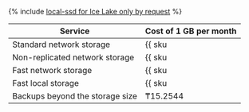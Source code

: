 {% include [local-ssd for Ice Lake only by request](../../_includes/ice-lake-local-ssd-note.md) %}

| Service                         | Cost of 1 GB per month                                                 |
|---------------------------------|------------------------------------------------------------------------|
| Standard network storage        | {{ sku|KZT|mdb.cluster.network-hdd.mysql|month|string }}               |
| Non-replicated network storage  | {{ sku|KZT|mdb.cluster.network-ssd-nonreplicated.mysql|month|string }} |
| Fast network storage            | {{ sku|KZT|mdb.cluster.network-nvme.mysql|month|string }}              |
| Fast local storage              | {{ sku|KZT|mdb.cluster.local-nvme.mysql|month|string }}                |
| Backups beyond the storage size | ₸15.2544                                                               |
